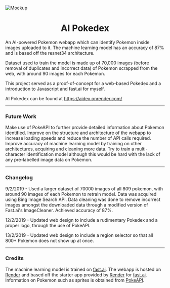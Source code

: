 <p align="center">

  <img align="center" alt="Mockup" title="Mockup" src="https://i.ibb.co/wBNw1kk/smartmockups-jt9s187r.jpg" ></img>
</a>
</p>

<h1 align="center"> AI Pokedex </h1> 

An AI-powered Pokemon webapp which can identify Pokemon inside images uploaded to it. The machine learning model has an accuracy of 87% and is based off the resnet34 architecture. 

Dataset used to train the model is made up of 70,000 images (before removal of duplicates and incorrect data) of Pokemon scrapped from the web, with around 90 images for each Pokemon. 

This project served as a proof-of-concept for a web-based Pokedex and a introduction to Javascript and fast.ai for myself. 

AI Pokedex can be found at https://aidex.onrender.com/

<hr>

### Future Work
Make use of PokeAPI to further provide detailed information about Pokemon identified.
Improve on the structure and architecture of the webapp to increase loading speeds and reduce the number of API calls required.
Improve accuracy of machine learning model by training on other architectures, acquiring and cleaning more data. 
Try to train a multi-character identification model although this would be hard with the lack of any pre-labelled image data on Pokemon.

<hr>

### Changelog
9/2/2019 - Used a larger dataset of 70000 images of all 809 pokemon, with around 90 images of each Pokemon to retrain model. Data was acquired using Bing Image Search API. Data cleaning was done to remove incorrect images amongst the downloaded data through a modified version of Fast.ai's ImageCleaner. Achieved accuracy of 87%.

12/2/2019 - Updated web design to include a rudimentary Pokedex and a proper logo, through the use of PokeAPI.

13/2/2019 - Updated web design to include a region selector so that all 800+ Pokemon does not show up at once. 

<hr>

### Credits
The machine learning model is trained on [fast.ai](https://www.fast.ai). 
The webapp is hosted on [Render](https://render.com) and based off the starter app provided by [Render](https://render.com) for [fast.ai](https://www.fast.ai). 
Information on Pokemon such as sprites is obtained from [PokeAPI](https://pokeapi.co/). 
